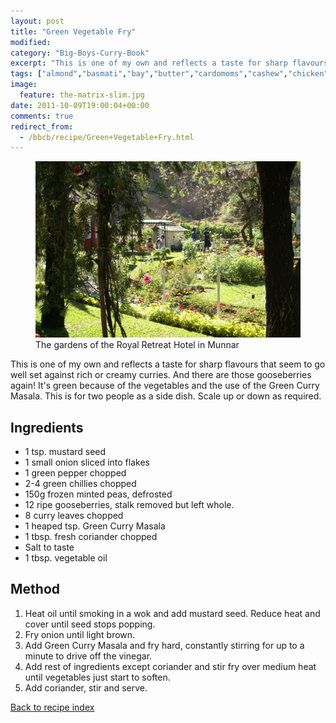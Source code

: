 ```yaml
---
layout: post
title: "Green Vegetable Fry"
modified:
category: "Big-Boys-Curry-Book"
excerpt: "This is one of my own and reflects a taste for sharp flavours that seem"
tags: ["almond","basmati","bay","butter","cardomoms","cashew","chicken","cinnamon","cloves","cumin","ghee","lamb","mace","nuts","pepper","rice","saffron","turmeric"]
image:
  feature: the-matrix-slim.jpg
date: 2011-10-09T19:00:04+00:00
comments: true
redirect_from: 
  - /bbcb/recipe/Green+Vegetable+Fry.html
---
```


<figure>
	<a href="/images/bbcb/pict2433.jpg" alt="Munnar, Kerala, India" title="Munnar, Kerala, India &#169; Ashley Kitson 12/09/2011"><img src="/images/bbcb/pict2433.jpg"/></a>
	<figcaption>The gardens of the Royal Retreat Hotel in Munnar</figcaption>
</figure>

This is one of my own and reflects a taste for sharp flavours that seem to go well set against rich or creamy curries. And there are those gooseberries again! It's green because of the vegetables and the use of the Green Curry Masala. This is for two people as a side dish. Scale up or down as required.
        
## Ingredients
        
<ul><li>1 tsp. mustard seed</li><li>1 small onion sliced into flakes</li><li>1 green pepper chopped</li><li>2-4 green chillies chopped</li><li>150g frozen minted peas, defrosted</li><li>12 ripe gooseberries, stalk removed but left whole.</li><li>8 curry leaves chopped</li><li>1 heaped tsp. Green Curry Masala</li><li>1 tbsp. fresh coriander chopped</li><li>Salt to taste</li><li>1 tbsp. vegetable oil</li></ul>
        
## Method

<ol><li>Heat oil until smoking in a wok and add mustard seed. Reduce heat and cover until seed stops popping.</li><li>Fry onion until light brown.</li><li>Add Green Curry Masala and fry hard, constantly stirring for up to a minute to drive off the vinegar.</li><li>Add rest of ingredients except coriander and stir fry over medium heat    until vegetables just start to soften.</li><li>Add coriander, stir and serve.</li></ol>   

<a href="/bbcb">Back to recipe index</a>      